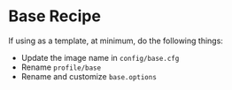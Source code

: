 # Base Recipe

If using as a template, at minimum, do the following things:

- Update the image name in `config/base.cfg`
- Rename `profile/base`
- Rename and customize `base.options`
